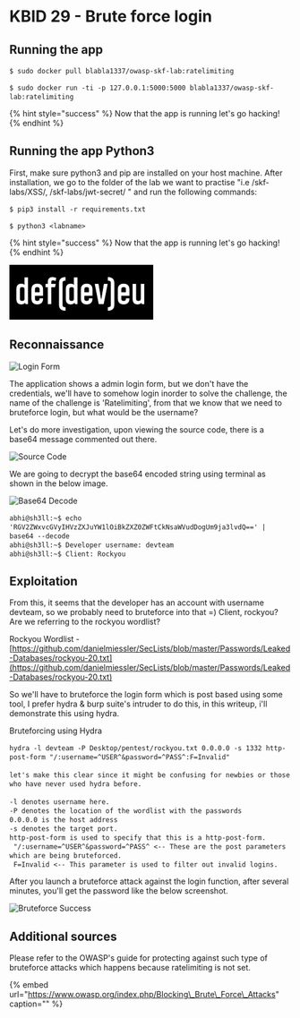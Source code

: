 # KBID 29 - Brute force login

## Running the app

```text
$ sudo docker pull blabla1337/owasp-skf-lab:ratelimiting
```

```text
$ sudo docker run -ti -p 127.0.0.1:5000:5000 blabla1337/owasp-skf-lab:ratelimiting
```

{% hint style="success" %}
Now that the app is running let's go hacking!
{% endhint %}

## Running the app Python3

First, make sure python3 and pip are installed on your host machine.
After installation, we go to the folder of the lab we want to practise 
"i.e /skf-labs/XSS/, /skf-labs/jwt-secret/ " and run the following commands:

```
$ pip3 install -r requirements.txt
```

```
$ python3 <labname>
```

{% hint style="success" %}
 Now that the app is running let's go hacking!
{% endhint %}


![Docker Image and write-up thanks to defev!](.gitbook/assets/logo.defdev.1608z.whtonblk.256.png)

## Reconnaissance

![Login Form](https://i.postimg.cc/8zyR0bLX/loginform.jpg)

The application shows a admin login form, but we don't have the credentials, we'll have to somehow login inorder to solve the challenge, the name of the challenge is 'Ratelimiting', from that we know that we need to bruteforce login, but what would be the username?

Let's do more investigation, upon viewing the source code, there is a base64 message commented out there.

![Source Code](https://i.postimg.cc/d0L2PTBs/sourcecode.jpg)

We are going to decrypt the base64 encoded string using terminal as shown in the below image.

![Base64 Decode](https://i.postimg.cc/qMxX8rqT/base64decoding.jpg)

```text
abhi@sh3ll:~$ echo 'RGV2ZWxvcGVyIHVzZXJuYW1lOiBkZXZ0ZWFtCkNsaWVudDogUm9ja3lvdQ==' | base64 --decode
abhi@sh3ll:~$ Developer username: devteam
abhi@sh3ll:~$ Client: Rockyou
```

## Exploitation

From this, it seems that the developer has an account with username devteam, so we probably need to bruteforce into that =\) Client, rockyou? Are we referring to the rockyou wordlist?

Rockyou Wordlist - [https://github.com/danielmiessler/SecLists/blob/master/Passwords/Leaked-Databases/rockyou-20.txt](https://github.com/danielmiessler/SecLists/blob/master/Passwords/Leaked-Databases/rockyou-20.txt)

So we'll have to bruteforce the login form which is post based using some tool, I prefer hydra & burp suite's intruder to do this, in this writeup, i'll demonstrate this using hydra.

Bruteforcing using Hydra

```text
hydra -l devteam -P Desktop/pentest/rockyou.txt 0.0.0.0 -s 1332 http-post-form "/:username=^USER^&password=^PASS^:F=Invalid"

let's make this clear since it might be confusing for newbies or those who have never used hydra before.

-l denotes username here.
-P denotes the location of the wordlist with the passwords
0.0.0.0 is the host address
-s denotes the target port.
http-post-form is used to specify that this is a http-post-form.
 "/:username=^USER^&password=^PASS^ <-- These are the post parameters which are being bruteforced.
 F=Invalid <-- This parameter is used to filter out invalid logins.
```

After you launch a bruteforce attack against the login function, after several minutes, you'll get the password like the below screenshot.

![Bruteforce Success](https://i.postimg.cc/HLRQpsZQ/bruteforcesuccess.jpg)

## Additional sources

Please refer to the OWASP's guide for protecting against such type of bruteforce attacks which happens because ratelimiting is not set.

{% embed url="https://www.owasp.org/index.php/Blocking\_Brute\_Force\_Attacks" caption="" %}

